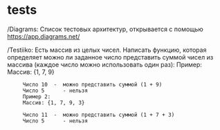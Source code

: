 # tests

/Diagrams:
Список тестовых архитектур,
открывается с помощью https://app.diagrams.net/

/Testiiko:
         Есть массив из целых чисел. Написать функцию, которая определяет можно ли заданное число представить суммой чисел из массива (каждое число можно использовать один раз):
         Пример:
         Массив: {1, 7, 9}

         Число 10  -  можно представить суммой (1 + 9)
         Число 5      - нельзя
         Пример 2:
         Массив: {1, 7, 9, 3}

         Число 11  -  можно представить суммой (1 + 7 + 3)
         Число 5      - нельзя

